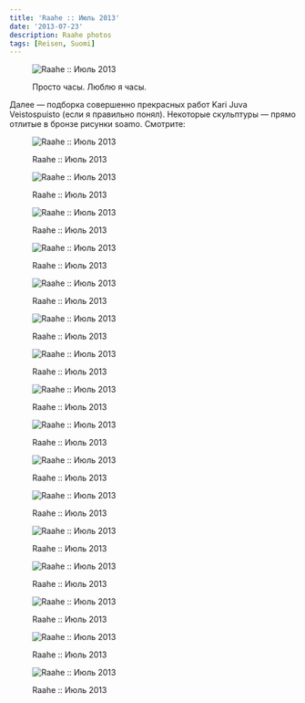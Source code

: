 ```yaml
---
title: 'Raahe :: Июль 2013'
date: '2013-07-23'
description: Raahe photos
tags: [Reisen, Suomi]
---
```

<figure>
	<img src="{{urls.media}}/1374608200728-600.jpeg" alt="Raahe :: Июль 2013" />
	<figcaption><p>Просто часы. Люблю я часы.</p></figcaption>
</figure>

<p>Далее — подборка совершенно прекрасных работ Kari Juva Veistospuisto (если я правильно понял). Некоторые скульптуры — прямо отлитые в бронзе рисунки soamo. Смотрите:</p>

<figure>
	<img src="{{urls.media}}/1374608211874-600.jpeg" alt="Raahe :: Июль 2013" />
	<figcaption><p>Raahe :: Июль 2013</p></figcaption>
</figure>

<figure>
	<img src="{{urls.media}}/1374608180518-600.jpeg" alt="Raahe :: Июль 2013" />
	<figcaption><p>Raahe :: Июль 2013</p></figcaption>
</figure>

<figure>
	<img src="{{urls.media}}/1374608186022-600.jpeg" alt="Raahe :: Июль 2013" />
	<figcaption><p>Raahe :: Июль 2013</p></figcaption>
</figure>

<figure>
	<img src="{{urls.media}}/1374608191352-600.jpeg" alt="Raahe :: Июль 2013" />
	<figcaption><p>Raahe :: Июль 2013</p></figcaption>
</figure>

<figure>
	<img src="{{urls.media}}/1374608196183-600.jpeg" alt="Raahe :: Июль 2013" />
	<figcaption><p>Raahe :: Июль 2013</p></figcaption>
</figure>

<figure>
	<img src="{{urls.media}}/1374608206220-600.jpeg" alt="Raahe :: Июль 2013" />
	<figcaption><p>Raahe :: Июль 2013</p></figcaption>
</figure>

<figure>
	<img src="{{urls.media}}/1374608217011-600.jpeg" alt="Raahe :: Июль 2013" />
	<figcaption><p>Raahe :: Июль 2013</p></figcaption>
</figure>

<figure>
	<img src="{{urls.media}}/1374608222417-600.jpeg" alt="Raahe :: Июль 2013" />
	<figcaption><p>Raahe :: Июль 2013</p></figcaption>
</figure>

<figure>
	<img src="{{urls.media}}/1374608228113-600.jpeg" alt="Raahe :: Июль 2013" />
	<figcaption><p>Raahe :: Июль 2013</p></figcaption>
</figure>

<figure>
	<img src="{{urls.media}}/1374608233479-600.jpeg" alt="Raahe :: Июль 2013" />
	<figcaption><p>Raahe :: Июль 2013</p></figcaption>
</figure>

<figure>
	<img src="{{urls.media}}/1374608238585-600.jpeg" alt="Raahe :: Июль 2013" />
	<figcaption><p>Raahe :: Июль 2013</p></figcaption>
</figure>

<figure>
	<img src="{{urls.media}}/1374608244039-600.jpeg" alt="Raahe :: Июль 2013" />
	<figcaption><p>Raahe :: Июль 2013</p></figcaption>
</figure>

<figure>
	<img src="{{urls.media}}/1374608249227-600.jpeg" alt="Raahe :: Июль 2013" />
	<figcaption><p>Raahe :: Июль 2013</p></figcaption>
</figure>

<figure>
	<img src="{{urls.media}}/1374608254260-600.jpeg" alt="Raahe :: Июль 2013" />
	<figcaption><p>Raahe :: Июль 2013</p></figcaption>
</figure>

<figure>
	<img src="{{urls.media}}/1374608259919-600.jpeg" alt="Raahe :: Июль 2013" />
	<figcaption><p>Raahe :: Июль 2013</p></figcaption>
</figure>

<figure>
	<img src="{{urls.media}}/1374608265488-600.jpeg" alt="Raahe :: Июль 2013" />
	<figcaption><p>Raahe :: Июль 2013</p></figcaption>
</figure>
